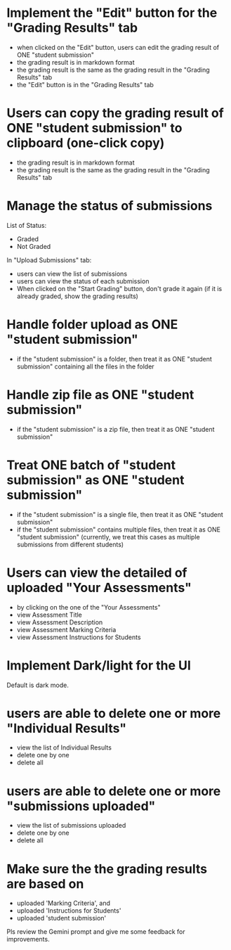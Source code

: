 # Implement the "Edit" button for the "Grading Results" tab

- when clicked on the "Edit" button, users can edit the grading result of ONE "student submission"
- the grading result is in markdown format
- the grading result is the same as the grading result in the "Grading Results" tab
- the "Edit" button is in the "Grading Results" tab


# Users can copy the grading result of ONE "student submission" to clipboard (one-click copy)

- the grading result is in markdown format
- the grading result is the same as the grading result in the "Grading Results" tab


# Manage the status of submissions

List of Status:
- Graded 
- Not Graded 

In "Upload Submissions" tab: 
- users can view the list of submissions
- users can view the status of each submission
- When clicked on the "Start Grading" button, don't grade it again (if it is already graded, show the grading results)


# Handle folder upload as ONE "student submission"

- if the "student submission" is a folder, then treat it as ONE "student submission" containing all the files in the folder

# Handle zip file as ONE "student submission"

- if the "student submission" is a zip file, then treat it as ONE "student submission"

# Treat ONE batch of "student submission" as ONE "student submission"

- if the "student submission" is a single file, then treat it as ONE "student submission" 
- if the "student submission" contains multiple files, then treat it as ONE "student submission" (currently, we treat this cases as multiple submissions from different students)

# Users can view the detailed of uploaded "Your Assessments" 

- by clicking on the one of the "Your Assessments"
- view Assessment Title
- view Assessment Description
- view Assessment Marking Criteria
- view Assessment Instructions for Students

# Implement Dark/light for the UI 

Default is dark mode. 

# users are able to delete one or more "Individual Results" 

- view the list of Individual Results
- delete one by one 
- delete all 


# users are able to delete one or more "submissions uploaded" 

- view the list of submissions uploaded
- delete one by one 
- delete all 

# Make sure the the grading results are based on 

- uploaded 'Marking Criteria', and
- uploaded 'Instructions for Students'
- uploaded 'student submission'

Pls review the Gemini prompt and give me some feedback for improvements. 